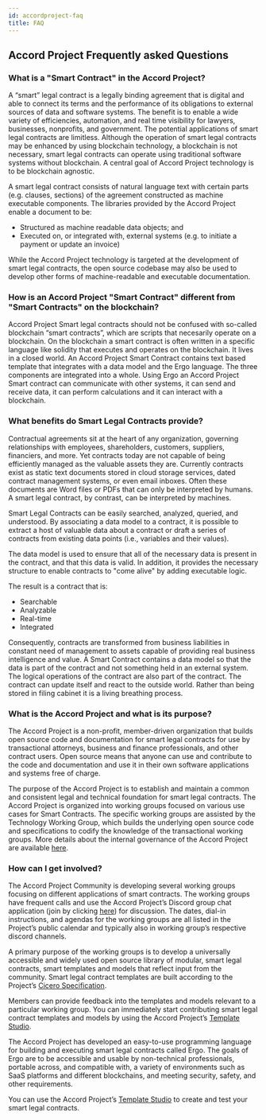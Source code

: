 ```yaml
---
id: accordproject-faq
title: FAQ
---
```

## Accord Project Frequently asked Questions

### What is a "Smart Contract" in the Accord Project?

A “smart” legal contract is a legally binding agreement that is digital and able to connect its terms and the performance of its obligations to external sources of data and software systems. The benefit is to enable a wide variety of efficiencies, automation, and real time visibility for lawyers, businesses, nonprofits, and government. The potential applications of smart legal contracts are limitless. Although the operation of smart legal contracts may be enhanced by using blockchain technology, a blockchain is not necessary, smart legal contracts can operate using traditional software systems without blockchain. A central goal of Accord Project technology is to be blockchain agnostic.

A smart legal contract consists of natural language text with certain parts (e.g. clauses, sections) of the agreement constructed as machine executable components. The libraries provided by the Accord Project enable a document to be:

* Structured as machine readable data objects; and
* Executed on, or integrated with, external systems (e.g. to initiate a payment or update an invoice)

While the Accord Project technology is targeted at the development of smart legal contracts, the open source codebase may also be used to develop other forms of machine-readable and executable documentation.

### How is an Accord Project "Smart Contract" different from "Smart Contracts" on the blockchain?

Accord Project Smart legal contracts should not be confused with so-called blockchain “smart contracts”, which are scripts that necesarily operate on a blockchain. On the blockchain a smart contract is often written in a specific language like solidity that executes and operates on the blockchain. It lives in a closed world. An Accord Project Smart Contract contains text based template that integrates with a data model and the Ergo language. The three components are integrated into a whole. Using Ergo an Accord Project Smart contract can communicate with other systems, it can send and receive data, it can perform calculations and it can interact with a blockchain.

### What benefits do Smart Legal Contracts provide?

Contractual agreements sit at the heart of any organization, governing relationships with employees, shareholders, customers, suppliers, financiers, and more. Yet contracts today are not capable of being efficiently managed as the valuable assets they are. Currently contracts exist as static text documents stored in cloud storage services, dated contract management systems, or even email inboxes. Often these documents are Word files or PDFs that can only be interpreted by humans. A smart legal contract, by contrast, can be interpreted by machines. 

Smart Legal Contracts can be easily searched, analyzed, queried, and understood. By associating a data model to a contract, it is possible to extract a host of valuable data about a contract or draft a series of contracts from existing data points (i.e., variables and their values).

The data model is used to ensure that all of the necessary data is present in the contract, and that this data is valid. In addition, it provides the necessary structure to enable contracts to "come alive" by adding executable logic.

The result is a contract that is:


* Searchable 
* Analyzable 
* Real-time 
* Integrated 

Consequently, contracts are transformed from business liabilities in constant need of management to assets capable of providing real business intelligence and value. A Smart Contract contains a data model so that the data is part of the contract and not something held in an external system. The logical operations of the contract are also part of the contract. The contract can update itself and react to the outside world. Rather than being stored in filing cabinet it is a living breathing process.

### What is the Accord Project and what is its purpose?

The Accord Project is a non-profit, member-driven organization that builds open source code and documentation for smart legal contracts for use by transactional attorneys, business and finance professionals, and other contract users. Open source means that anyone can use and contribute to the code and documentation and use it in their own software applications and systems free of charge.

The purpose of the Accord Project is to establish and maintain a common and consistent legal and technical foundation for smart legal contracts. The Accord Project is organized into working groups focused on various use cases for Smart Contracts. The specific working groups are assisted by the Technology Working Group, which builds the underlying open source code and specifications to codify the knowledge of the transactional working groups. More details about the internal governance of the Accord Project are available [here](https://github.com/accordproject/governance).


### How can I get involved?

The Accord Project Community is developing several working groups focusing on different applications of  smart contracts. The working groups have frequent calls and use the Accord Project’s Discord group chat application (join by clicking [here](https://discord.gg/Zm99SKhhtA)) for discussion. The dates, dial-in instructions, and agendas for the working groups are all listed in the Project’s public calendar and typically also in working group’s respective discord channels.

A primary purpose of the working groups is to develop a universally accessible and widely used open source library of modular, smart legal contracts, smart templates and models that reflect input from the community. Smart legal contract templates are built according to the Project’s [Cicero Specification](https://github.com/accordproject/cicero).

Members can provide feedback into the templates and models relevant to a particular working group. You can immediately start contributing smart legal contract templates and models by using the Accord Project’s [Template Studio](https://studio.accordproject.org/).

The Accord Project has developed an easy-to-use programming language for building and executing smart legal contracts called Ergo. The goals of Ergo are to be accessible and usable by non-technical professionals, portable across, and compatible with, a variety of environments such as SaaS platforms and different blockchains, and meeting security, safety, and other requirements. 

You can use the Accord Project’s [Template Studio](https://studio.accordproject.org/) to create and test your smart legal contracts.

